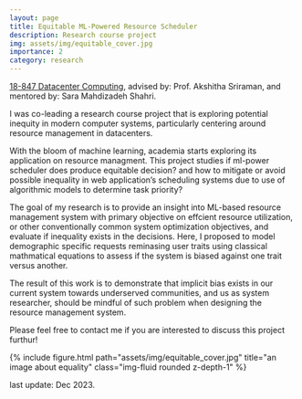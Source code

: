 ```yaml
---
layout: page
title: Equitable ML-Powered Resource Scheduler 
description: Research course project
img: assets/img/equitable_cover.jpg
importance: 2
category: research
---
```


<a href="https://example.com/datacenter">18-847 Datacenter Computing</a>, advised by: Prof. Akshitha Sriraman, and mentored by: Sara Mahdizadeh Shahri.

I was co-leading a research course project that is exploring potential inequity in modern computer systems, particularly centering around resource management in datacenters.

With the bloom of machine learning, academia starts exploring its application on resource managment. This project studies if ml-power scheduler does produce equitable decision? and how to mitigate or avoid possible inequality in web application’s scheduling systems due to use of algorithmic models to determine task priority?

The goal of my research is to provide an insight into ML-based resource management system with primary objective on effcient resource utilization, or other conventionally common system optimization objectives, and evaluate if inequality exists in the decisions. Here, I proposed to model demographic specific requests reminasing user traits using classical mathmatical equations to assess if the system is biased against one trait versus another.

The result of this work is to demonstrate that implicit bias exists in our current system towards underserved communities, and us as system researcher, should be mindful of such problem when designing the resource management system.

Please feel free to contact me if you are interested to discuss this project furthur!

<div class="row">
    <div class="col-sm mt-3 mt-md-0">
        {% include figure.html path="assets/img/equitable_cover.jpg" title="an image about equality" class="img-fluid rounded z-depth-1" %}
    </div>
</div>

last update: Dec 2023.